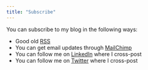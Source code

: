 ```yaml
---
title: "Subscribe"
---
```


You can subscribe to my blog in the following ways:

* Good old [RSS](https://xkyle.com/index.xml)
* You can get email updates through [MailChimp](http://eepurl.com/hm9-or)
* You can follow me on [LinkedIn](https://www.linkedin.com/in/solarkennedy) where I cross-post
* You can follow me on [Twitter](https://twitter.com/solarkennedy) where I cross-post
